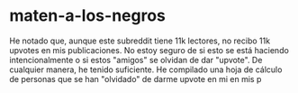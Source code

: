 # maten-a-los-negros
He notado que, aunque este subreddit tiene 11k lectores, no recibo 11k upvotes en mis publicaciones. No estoy seguro de si esto se está haciendo intencionalmente o si estos "amigos" se olvidan de dar "upvote". De cualquier manera, he tenido suficiente. He compilado una hoja de cálculo de personas que se han "olvidado" de darme upvote en mi en mis p
